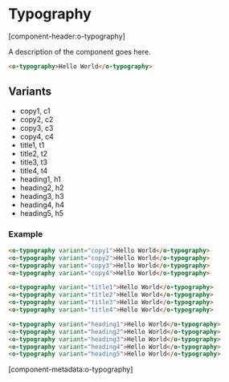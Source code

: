 # Typography

[component-header:o-typography]

A description of the component goes here.

```html preview
<o-typography>Hello World</o-typography>
```

## Variants

- copy1, c1
- copy2, c2
- copy3, c3
- copy4, c4
- title1, t1
- title2, t2
- title3, t3
- title4, t4
- heading1, h1
- heading2, h2
- heading3, h3
- heading4, h4
- heading5, h5

### Example

```html preview
<o-typography variant="copy1">Hello World</o-typography>
<o-typography variant="copy2">Hello World</o-typography>
<o-typography variant="copy3">Hello World</o-typography>
<o-typography variant="copy4">Hello World</o-typography>

<o-typography variant="title1">Hello World</o-typography>
<o-typography variant="title2">Hello World</o-typography>
<o-typography variant="title3">Hello World</o-typography>
<o-typography variant="title4">Hello World</o-typography>

<o-typography variant="heading1">Hello World</o-typography>
<o-typography variant="heading2">Hello World</o-typography>
<o-typography variant="heading3">Hello World</o-typography>
<o-typography variant="heading4">Hello World</o-typography>
<o-typography variant="heading5">Hello World</o-typography>
```

[component-metadata:o-typography]
